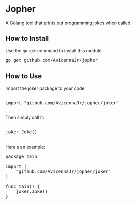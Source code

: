 # Jopher

A Golang tool that prints out programming jokes when called.

## How to Install

Use the `go get` command to install this module

<pre>
go get github.com/AvicennaJr/jopher
</pre>

## How to Use

Import the joker package to your code

<pre>

import "github.com/AvicennaJr/jopher/joker"

</pre>

Then simply call it:

<pre>

joker.Joke()

</pre>

Here's an example:

<pre>
package main

import (
	"github.com/AvicennaJr/jopher/joker"
)

func main() {
	joker.Joke()
}
</pre>

